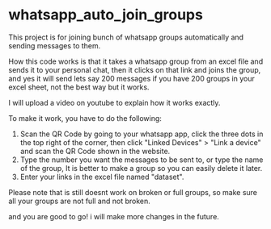 # whatsapp_auto_join_groups
This project is for joining bunch of whatsapp groups automatically and sending messages to them.

How this code works is that it takes a whatsapp group from an excel file and sends it to your personal chat, then it clicks on that link and joins the group, and yes it will send lets say 200 messages if you have 200 groups in your excel sheet, not the best way but it works.

I will upload a video on youtube to explain how it works exactly.

To make it work, you have to do the following:
1. Scan the QR Code by going to your whatsapp app, click the three dots in the top right of the corner, then click "Linked Devices" > "Link a device" and scan the QR Code shown in the website.
2. Type the number you want the messages to be sent to, or type the name of the group, It is better to make a group so you can easily delete it later.
3. Enter your links in the excel file named "dataset".


Please note that is still doesnt work on broken or full groups, so make sure all your groups are not full and not broken.

and you are good to go!
i will make more changes in the future.
